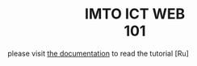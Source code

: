 <div align="center"><h1><b>IMTO ICT WEB</br>101</b></h1></div>

please visit [the documentation](https://nyanguy.github.io/ITMO.ICT.Web101) to read the tutorial [Ru]